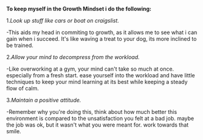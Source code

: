 **To keep myself in the Growth Mindset i do the following:**

1.*Look up stuff like cars or boat on craigslist.*

-This aids my head in commiting to growth, as it allows me to see what i can gain when i succeed. It's like waving a treat to your dog, its more inclined to be trained.

2.*Allow your mind to decompress from the workload.* 

-Like overworking at a gym, your mind can't take so much at once. especially from a fresh start. ease yourself into the workload and have little techniques to keep your mind learning at its best while keeping a steady flow of calm.

3.*Maintain a positive attitude.*

-Remember why you're doing this, think about how much better this environment is compared to the unsatisfaction you felt at a bad job. maybe the job was ok, but it wasn't what you were meant for. work towards that smile.
